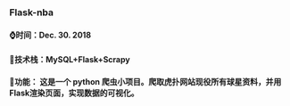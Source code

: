 ### Flask-nba
#### ⌚时间：Dec. 30. 2018
#### 📃技术栈：MySQL+Flask+Scrapy
#### 🎨功能： 这是一个 python 爬虫小项目。爬取虎扑网站现役所有球星资料，并用Flask渲染页面，实现数据的可视化。
